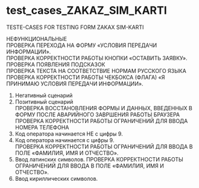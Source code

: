 # test_cases_ZAKAZ_SIM_KARTI
TESTE-CASES FOR TESTING FORM ZAKAX SIM-KARTI

НЕФУНКЦИОНАЛЬНЫЕ	
ПРОВЕРКА ПЕРЕХОДА НА ФОРМУ «УСЛОВИЯ ПЕРЕДАЧИ ИНФОРМАЦИИ».	
ПРОВЕРКА КОРРЕКТНОСТИ РАБОТЫ КНОПКИ «ОСТАВИТЬ ЗАЯВКУ».	
ПРОВЕРКА ПОЯВЛЕНИЯ ПОДСКАЗОК	
ПРОВЕРКА ТЕКСТА НА СООТВЕТСТВИЕ НОРМАМ РУССКОГО ЯЗЫКА	
ПРОВЕРКА КОРРЕКТНОСТИ РАБОТЫ ЧЕКБОКСА (ФЛАГА) «Я ПРИНИМАЮ УСЛОВИЯ ПЕРЕДАЧИ ИНФОРМАЦИИ».	
1. Негативный сценарий	
1. Позитивный сценарий	
ПРОВЕРКА ВОССТАНОВЛЕНИЯ ФОРМЫ И ДАННЫХ, ВВЕДЕННЫХ В ФОРМУ ПОСЛЕ АВАРИЙНОГО ЗАВРШЕНИЯ РАБОТЫ БРАУЗЕРА	
ПРОВЕРКА КОРРЕКТНОСТИ РАБОТЫ ОГРАНИЧЕНИЙ ДЛЯ ВВОДА НОМЕРА ТЕЛЕФОНА	
1. Код оператора начинается НЕ с цифры 9.	
2. Код оператора начинается с цифры 9.	
ПРОВЕРКА КОРРЕКТНОСТИ РАБОТЫ ОГРАНИЧЕНИЙ ДЛЯ ВВОДА В ПОЛЕ «ФАМИЛИЯ, ИМЯ И ОТЧЕСТВО».	
1. Ввод латинских символов.	
ПРОВЕРКА КОРРЕКТНОСТИ РАБОТЫ ОГРАНИЧЕНИЙ ДЛЯ ВВОДА В ПОЛЕ «ФАМИЛИЯ, ИМЯ И ОТЧЕСТВО».	
2. Ввод кириллических символов.	

